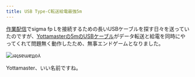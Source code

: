 ```yaml
---
title: USB Type-C転送給電最強5m
---
```

[作業配信](https://www.youtube.com/c/r7kamura)でsigma fp Lを接続するための長いUSBケーブルを探す日々を送っていたのですが、[Yottamasterの5mのUSBケーブル](https://www.amazon.co.jp/dp/B09Y1BY75P)がデータ転送と給電を同時にやってくれて問題無く動作したため、無事エンドゲームとなりました。

![](https://lh3.googleusercontent.com/6TOXCcWFOuvOAmNZE50EMWNQSb0ekeOFY-co5qdOPdAa-HLvMxPFyawp3kKtxHzFsa3LzT00NIzxovyda8EiQQBpOizCkKTYrrrTMAE0ssSj056alZAh7S3DBZB5eJbo6RszRmK9fxTe7_WdJV6kmXs "ɹǝʇsɐɯɐʇʇo⅄")

Yottamaster、いい名前ですね。

